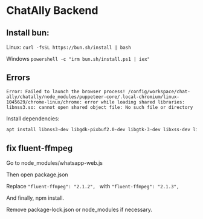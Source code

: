 # ChatAlly Backend

## Install bun:

Linux:
`curl -fsSL https://bun.sh/install | bash`

Windows
`powershell -c "irm bun.sh/install.ps1 | iex"`

## Errors 

`Error: Failed to launch the browser process!
/config/workspace/chat-ally/chatally/node_modules/puppeteer-core/.local-chromium/linux-1045629/chrome-linux/chrome: error while loading shared libraries: libnss3.so: cannot open shared object file: No such file or directory`

Install dependencies:

```bash 
apt install libnss3-dev libgdk-pixbuf2.0-dev libgtk-3-dev libxss-dev libasound2t64
```

## fix fluent-ffmpeg

Go to node_modules/whatsapp-web.js

Then open package.json

Replace `"fluent-ffmpeg": "2.1.2", ` with `"fluent-ffmpeg": "2.1.3",`

And finally, npm install.

Remove package-lock.json or node_modules if necessary.